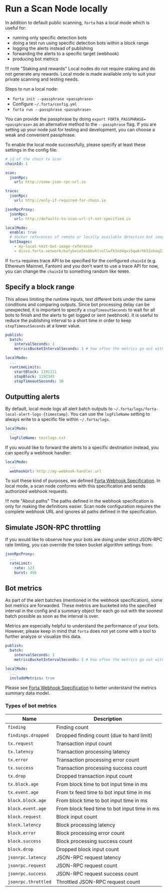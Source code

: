 # Run a Scan Node locally

In addition to default public scanning, `forta` has a local mode which is useful for:

- running only specific detection bots
- doing a test run using specific detection bots within a block range
- logging the alerts instead of publishing
- forwarding the alerts to a specific target (webhook)
- producing bot metrics

!!! note "Staking and rewards"
    Local nodes do not require staking and do not generate any rewards. Local mode is made available only to suit your private scanning and testing needs.

Steps to run a local node:

- `forta init --passphrase <passphrase>`
- Configure `~/.forta/config.yml`
- `forta run --passphrase <passphrase>`

You can provide the passphrase by doing `export FORTA_PASSPHRASE=<passphrase>` as an alternative method to the `--passphrase` flag. If you are setting up your node just for testing and development, you can choose a weak and convenient passphrase.

To enable the local mode successfully, please specify at least these settings in the config file:

```yaml
# id of the chain to scan
chainId: 1

scan:
  jsonRpc:
    url: http://some-json-rpc-url.io

trace:
  jsonRpc:
    url: http://only-if-required-for-chain.io

jsonRpcProxy:
  jsonRpc:
    url: http://defaults-to-scan-url-if-not-specified.io

localMode:
  enable: true
  # docker references of remote or locally available detection bot images
  botImages:
    - my-local-test-bot-image-reference
    - disco.forta.network/bafybeie5xvbbvhlrollwfb3xd4qxs5qw6rhk52ukeq2zbek6tetryqdn5a # remote image
```

If `forta` requires trace API to be specified for the configured `chainId` (e.g. Ethereum Mainnet, Fantom) and you don't want to use a trace API for now, you can change the `chainId` to something random like `90909`.

## Specify a block range

This allows limiting the runtime inputs, test different bots under the same conditions and comparing outputs. Since bot processing delay can be unexpected, it is important to specify a `stopTimeoutSeconds` to wait for all bots to finish and the alerts to get logged or sent (webhook). It is useful to reduce the publishing interval to a short time in order to keep `stopTimeoutSeconds` at a lower value.

```yaml
publish:
  batch:
    intervalSeconds: 1
    metricsBucketIntervalSeconds: 1 # how often the metrics go out with alert batches

localMode:
  ...
  runtimeLimits:
    startBlock: 1191111
    stopBlock: 1192345
    stopTimeoutSeconds: 30
```

## Outputting alerts

By default, local mode logs all alert batch outputs to `~/.forta/logs/forta-local-alert-logs-{timestamp}`. You can use the `logFileName` setting to always write to a specific file within `~/.forta/logs`.

```yaml
localMode:
  ...
  logFileName: testlogs.txt
```

If you would like to forward the alerts to a specific destination instead, you can specify a webhook handler:

```yaml
localMode:
  ...
  webhookUrl: http://my-webhook-handler.url
```

To suit these kind of purposes, we defined [Forta Webhook Specification](https://github.com/forta-network/forta-core-go/blob/master/protocol/webhook/swagger.yml). In local mode, a scan node conforms with this specification and sends authorized webhook requests.

!!! note "About paths"
    The paths defined in the webhook specification is only for making the definitions easier. Scan node configuration requires the complete webhook URL and ignores all paths defined in the specification.

## Simulate JSON-RPC throttling

If you would like to observe how your bots are doing under strict JSON-RPC rate limiting, you can override the token bucket algorithm settings from:

```yaml
jsonRpcProxy:
  ...
  rateLimit:
    rate: 123
    burst: 456
```

## Bot metrics

As part of the alert batches (mentioned in the webhook specification), some bot metrics are forwarded. These metrics are bucketed into the specified interval in the config and a summary object for each go out with the soonest batch possible as soon as the interval is over.

Metrics are especially helpful to understand the performance of your bots. However, please keep in mind that `forta` does not yet come with a tool to further analyze or visualize this data.

```yaml
publish:
  batch:
    intervalSeconds: 1
    metricsBucketIntervalSeconds: 1 # how often the metrics go out with alert batches

localMode:
  ...
  includeMetrics: true
```

Please see [Forta Webhook Specification](https://github.com/forta-network/forta-core-go/blob/master/protocol/webhook/swagger.yml) to better understand the metrics summary data model.

### Types of bot metrics

| Name                | Description                                  |
| ------------------- | -------------------------------------------- |
| `finding`           | Finding count                                |
| `findings.dropped`  | Dropped finding count (due to hard limit)    |
| `tx.request`        | Transaction input count                      |
| `tx.latency`        | Transaction processing latency               |
| `tx.error`          | Transaction processing error count           |
| `tx.success`        | Transaction processing success count         |
| `tx.drop`           | Dropped transaction input count              |
| `tx.block.age`      | From block time to bot input time in ms      |
| `tx.event.age`      | From tx feed time to bot input time in ms    |
| `block.block.age`   | From block time to bot input time in ms      |
| `block.event.age`   | From block feed time to bot input time in ms |
| `block.request`     | Block input count                            |
| `block.latency`     | Block processing latency                     |
| `block.error`       | Block processing error count                 |
| `block.success`     | Block processing success count               |
| `block.drop`        | Dropped block input count                    |
| `jsonrpc.latency`   | JSON-RPC request latency                     |
| `jsonrpc.request`   | JSON-RPC request count                       |
| `jsonrpc.success`   | JSON-RPC request success count               |
| `jsonrpc.throttled` | Throttled JSON-RPC request count             |
